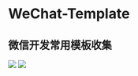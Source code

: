# WeChat-Template
微信开发常用模板收集
-------------
![](https://github.com/qq1415551519/WeChat-Template/blob/master/images/my-1001.png)
<span></span>
![](https://github.com/qq1415551519/WeChat-Template/blob/master/images/product-1001.png)